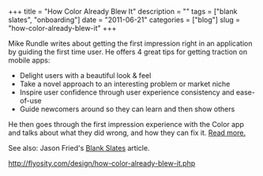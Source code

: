 +++
title = "How Color Already Blew It"
description = ""
tags = ["blank slates", "onboarding"]
date = "2011-06-21"
categories = ["blog"]
slug = "how-color-already-blew-it"
+++



<p>Mike Rundle writes about getting the first impression right in an application by guiding the first time user. He offers 4 great tips for getting traction on mobile apps:</p>
<ul>
<li>Delight users with a beautiful look &amp; feel</li>
<li>Take a novel approach to an interesting problem or market niche</li>
<li>Inspire user confidence through user experience consistency and ease-of-use</li>
<li>Guide newcomers around so they can learn and then show others</li>
</ul>
<p>He then goes through the first impression experience with the Color app and talks about what they did wrong, and how they can fix it. <a href="http://flyosity.com/design/how-color-already-blew-it.php">Read more.</a></p>
<p>See also: Jason Fried's <a href="http://gettingreal.37signals.com/ch09_The_Blank_Slate.php">Blank Slates</a> article.</p>
    
  <a href="http://flyosity.com/design/how-color-already-blew-it.php">http://flyosity.com/design/how-color-already-blew-it.php</a>
